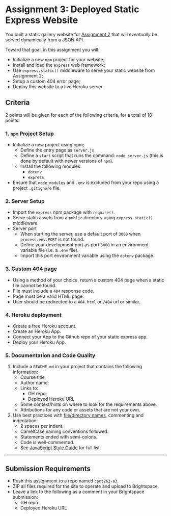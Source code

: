 # Assignment 3: Deployed Static Express Website
You built a static gallery website for [Assignment 2](../assignment-2) that will _eventually_ be served dynamically from a JSON API. 

Toward that goal, in this assignment you will:
- Initialize a new `npm` project for your website;
- Install and load the `express` web framework;
- Use `express.static()` middleware to serve your static website from Assignment 2;
- Setup a custom 404 error page;
- Deploy this website to a live Heroku server.

## Criteria
2 points will be given for each of the following criteria, for a total of 10 points:

### 1. `npm` Project Setup
- Initialize a new project using npm;
  - Define the entry page as `server.js`
  - Define a `start` script that runs the command: `node server.js` (this is done by default with newer versions of `npm`).
  - Install the following modules:
    - `dotenv`
    - `express`
- Ensure that `node_modules` and `.env` is excluded from your repo using a project `.gitignore` file.

### 2. Server Setup
- Import the `express` npm package with `require()`.
- Serve static assets from a `public` directory using `express.static()` middleware.
- Server port
  - When starting the server, use a default port of `3000` when `process.env.PORT` is not found.
  - Define your development port as port `3000` in an environment variable file (i.e. a `.env` file).
  - Import this port environment variable using the `dotenv` package.

### 3. Custom 404 page
- Using a method of your choice, return a custom 404 page when a static file cannot be found.
- File must include a `404` response code.
- Page must be a valid HTML page.
- User should be redirected to a `404.html` or `/404` url or similar.

### 4. Heroku deployment
- Create a free Heroku account.
- Create an Heroku App.
- Connect your App to the Github repo of your static express app.
- Deploy your Heroku App.

### 5. Documentation and Code Quality
1. Include a `README.md` in your project that contains the following information:
    - Course title;
    - Author name;
    - Links to:
      - GH repo;
      - Deployed Heroku URL
    - Some context/hints on where to look for the requirements above.
    - Attributions for any code or assets that are not your own.
2. Use best practices with [file/directory names](https://sait-wbdv.github.io/winter-2021/cheatsheets/naming-conventions/), commenting and indentation:
    - 2 spaces per indent.
    - CamelCase naming conventions followed.
    - Statements ended with semi-colons.
    - Code is well-commented.
    - See [JavaScript Style Guide](https://www.w3schools.com/js/js_conventions.asp) for full list.

---

## Submission Requirements
- Push this assignment to a repo named `cpnt262-a3`.
- ZIP all files required for the site to operate and upload to Brightspace. 
- Leave a link to the following as a comment in your Brightspace submission:
  - GH repo
  - Deployed Heroku URL